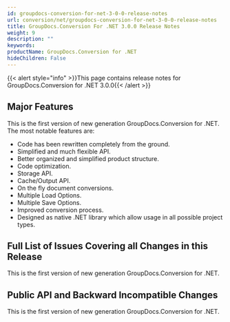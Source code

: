 ```yaml
---
id: groupdocs-conversion-for-net-3-0-0-release-notes
url: conversion/net/groupdocs-conversion-for-net-3-0-0-release-notes
title: GroupDocs.Conversion For .NET 3.0.0 Release Notes
weight: 9
description: ""
keywords: 
productName: GroupDocs.Conversion for .NET
hideChildren: False
---
```

{{< alert style="info" >}}This page contains release notes for GroupDocs.Conversion for .NET 3.0.0{{< /alert >}}

## Major Features

This is the first version of new generation GroupDocs.Conversion for .NET. The most notable features are:

*   Code has been rewritten completely from the ground.
*   Simplified and much flexible API.
*   Better organized and simplified product structure.
*   Code optimization.
*   Storage API.
*   Cache/Output API.
*   On the fly document conversions.
*   Multiple Load Options.
*   Multiple Save Options.
*   Improved conversion process.
*   Designed as native .NET library which allow usage in all possible project types.

## Full List of Issues Covering all Changes in this Release

This is the first version of new generation GroupDocs.Conversion for .NET. 

## Public API and Backward Incompatible Changes

This is the first version of new generation GroupDocs.Conversion for .NET.
